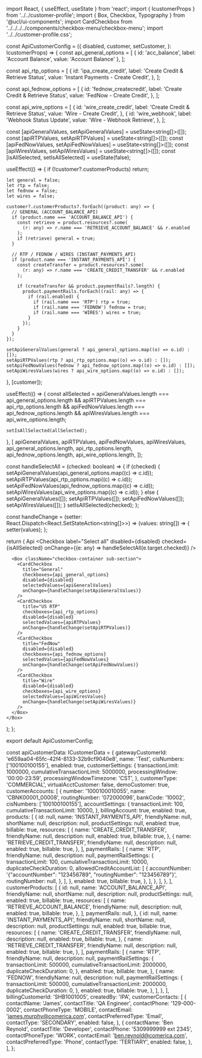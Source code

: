 import React, { useEffect, useState } from 'react';
import { IcustomerProps } from '../../customer-profile';
import { Box, Checkbox, Typography } from '@ucl/ui-components';
import CardCheckbox from '../../../../components/checkbox-menu/checkbox-menu';
import '../../customer-profile.css';

const ApiCustomerConfig = ({
  disabled,
  customer,
  setCustomer,
}: IcustomerProps) => {
  const api_general_options = [
    { id: 'acc_balance', label: 'Account Balance', value: 'Account Balance' },
  ];

  const api_rtp_options = [
    {
      id: 'ipa_create_credit',
      label: 'Create Credit & Retrieve Status',
      value: 'Instant Payments - Create Credit',
    },
  ];

  const api_fednow_options = [
    {
      id: 'fednow_createcredit',
      label: 'Create Credit & Retrieve Status',
      value: 'FedNow - Create Credit',
    },
  ];

  const api_wire_options = [
    {
      id: 'wire_create_credit',
      label: 'Create Credit  & Retrieve Status',
      value: 'Wire - Create Credit',
    },
    {
      id: 'wire_webhook',
      label: 'Webhook Status Update',
      value: 'Wire - Webhook Retrieve',
    },
  ];

  const [apiGeneralValues, setApiGeneralValues] = useState<string[]>([]);
  const [apiRTPValues, setApiRTPValues] = useState<string[]>([]);
  const [apiFedNowValues, setApiFedNowValues] = useState<string[]>([]);
  const [apiWiresValues, setApiWiresValues] = useState<string[]>([]);
  const [isAllSelected, setIsAllSelected] = useState<boolean>(false);

  useEffect(() => {
    if (!customer?.customerProducts) return;

    let general = false;
    let rtp = false;
    let fednow = false;
    let wires = false;

    customer?.customerProducts?.forEach((product: any) => {
      // GENERAL (ACCOUNT_BALANCE_API)
      if (product.name === 'ACCOUNT_BALANCE_API') {
        const retrieve = product.resources?.some(
          (r: any) => r.name === 'RETRIEVE_ACCOUNT_BALANCE' && r.enabled
        );
        if (retrieve) general = true;
      }

      // RTP / FEDNOW / WIRES (INSTANT_PAYMENTS_API)
      if (product.name === 'INSTANT_PAYMENTS_API') {
        const createTransfer = product.resources?.some(
          (r: any) => r.name === 'CREATE_CREDIT_TRANSFER' && r.enabled
        );

        if (createTransfer && product.paymentRails?.length) {
          product.paymentRails.forEach((rail: any) => {
            if (rail.enabled) {
              if (rail.name === 'RTP') rtp = true;
              if (rail.name === 'FEDNOW') fednow = true;
              if (rail.name === 'WIRES') wires = true;
            }
          });
        }
      }
    });

    setApiGeneralValues(general ? api_general_options.map((o) => o.id) : []);
    setApiRTPValues(rtp ? api_rtp_options.map((o) => o.id) : []);
    setApiFedNowValues(fednow ? api_fednow_options.map((o) => o.id) : []);
    setApiWiresValues(wires ? api_wire_options.map((o) => o.id) : []);
  }, [customer]);

  useEffect(() => {
    const allSelected =
      apiGeneralValues.length === api_general_options.length &&
      apiRTPValues.length === api_rtp_options.length &&
      apiFedNowValues.length === api_fednow_options.length &&
      apiWiresValues.length === api_wire_options.length;

    setIsAllSelected(allSelected);
  }, [
    apiGeneralValues,
    apiRTPValues,
    apiFedNowValues,
    apiWiresValues,
    api_general_options.length,
    api_rtp_options.length,
    api_fednow_options.length,
    api_wire_options.length,
  ]);

  const handleSelectAll = (checked: boolean) => {
    if (checked) {
      setApiGeneralValues(api_general_options.map((c) => c.id));
      setApiRTPValues(api_rtp_options.map((c) => c.id));
      setApiFedNowValues(api_fednow_options.map((c) => c.id));
      setApiWiresValues(api_wire_options.map((c) => c.id));
    } else {
      setApiGeneralValues([]);
      setApiRTPValues([]);
      setApiFedNowValues([]);
      setApiWiresValues([]);
    }
    setIsAllSelected(checked);
  };

  const handleChange =
    (setter: React.Dispatch<React.SetStateAction<string[]>>) =>
    (values: string[]) => {
      setter(values);
    };

  return (
    <Box className="section">
      <Box className="group-head">
        <Typography variant="h3" className="main-header" fontStyle="italic">
          Api
        </Typography>
        <Checkbox
          label="Select all"
          disabled={disabled}
          checked={isAllSelected}
          onChange={(e: any) => handleSelectAll(e.target.checked)}
        />
      </Box>

      <Box className="checkbox-container sub-section">
        <CardCheckbox
          title="General"
          checkboxes={api_general_options}
          disabled={disabled}
          selectedValues={apiGeneralValues}
          onChange={handleChange(setApiGeneralValues)}
        />
        <CardCheckbox
          title="US RTP"
          checkboxes={api_rtp_options}
          disabled={disabled}
          selectedValues={apiRTPValues}
          onChange={handleChange(setApiRTPValues)}
        />
        <CardCheckbox
          title="FedNow"
          disabled={disabled}
          checkboxes={api_fednow_options}
          selectedValues={apiFedNowValues}
          onChange={handleChange(setApiFedNowValues)}
        />
        <CardCheckbox
          title="Wire"
          disabled={disabled}
          checkboxes={api_wire_options}
          selectedValues={apiWiresValues}
          onChange={handleChange(setApiWiresValues)}
        />
      </Box>
    </Box>
  );
};

export default ApiCustomerConfig;


 const apiCustomerData: ICustomerData = {
    gatewayCustomerId: 'e659aa04-65fc-42f4-8133-32b9cf9040e8',
    name: 'Test',
    cisNumbers: ['100100100155'],
    enabled: true,
    customerSettings: {
      transactionLimit: 1000000,
      cumulativeTransactionLimit: 5000000,
      processingWindow: '00:00-23:59',
      processingWindowTimezone: 'CST',
    },
    customerType: 'COMMERCIAL',
    virtualAcctCustomer: false,
    demoCustomer: true,
    customerAccounts: [
      {
        number: '1000100010055',
        name: 'CBNK00001_00008',
        routingNumber: '072000096',
        bankCode: '10002',
        cisNumbers: ['100100100155'],
        accountSettings: {
          transactionLimit: 100,
          cumulativeTransactionLimit: 10000,
        },
        billingAccount: true,
        enabled: true,
        products: [
          {
            id: null,
            name: 'INSTANT_PAYMENTS_API',
            friendlyName: null,
            shortName: null,
            description: null,
            productSettings: null,
            enabled: true,
            billable: true,
            resources: [
              {
                name: 'CREATE_CREDIT_TRANSFER',
                friendlyName: null,
                description: null,
                enabled: true,
                billable: true,
              },
              {
                name: 'RETRIEVE_CREDIT_TRANSFER',
                friendlyName: null,
                description: null,
                enabled: true,
                billable: true,
              },
            ],
            paymentRails: [
              {
                name: 'RTP',
                friendlyName: null,
                description: null,
                paymentRailSettings: {
                  transactionLimit: 100,
                  cumulativeTransactionLimit: 10000,
                  duplicateCheckDuration: 0,
                  allowedCreditAccountList: [
                    {
                      accountNumber:
                        '{"accountNumber": "123456789", "routingNumber": "123456789"}',
                      routingNumber: null,
                    },
                  ],
                },
                enabled: true,
                billable: true,
              },
            ],
          },
        ],
      },
    ],
    customerProducts: [
      {
        id: null,
        name: 'ACCOUNT_BALANCE_API',
        friendlyName: null,
        shortName: null,
        description: null,
        productSettings: null,
        enabled: true,
        billable: true,
        resources: [
          {
            name: 'RETRIEVE_ACCOUNT_BALANCE',
            friendlyName: null,
            description: null,
            enabled: true,
            billable: true,
          },
        ],
        paymentRails: null,
      },
      {
        id: null,
        name: 'INSTANT_PAYMENTS_API',
        friendlyName: null,
        shortName: null,
        description: null,
        productSettings: null,
        enabled: true,
        billable: true,
        resources: [
          {
            name: 'CREATE_CREDIT_TRANSFER',
            friendlyName: null,
            description: null,
            enabled: true,
            billable: true,
          },
          {
            name: 'RETRIEVE_CREDIT_TRANSFER',
            friendlyName: null,
            description: null,
            enabled: true,
            billable: true,
          },
        ],
        paymentRails: [
          {
            name: 'RTP',
            friendlyName: null,
            description: null,
            paymentRailSettings: {
              transactionLimit: 500000,
              cumulativeTransactionLimit: 2000000,
              duplicateCheckDuration: 0,
            },
            enabled: true,
            billable: true,
          },
          {
            name: 'FEDNOW',
            friendlyName: null,
            description: null,
            paymentRailSettings: {
              transactionLimit: 500000,
              cumulativeTransactionLimit: 2000000,
              duplicateCheckDuration: 0,
            },
            enabled: true,
            billable: true,
          },
        ],
      },
    ],
    billingCustomerId: 'SHB1001005',
    createdBy: 'IPA',
    customerContacts: [
      {
        contactName: 'James',
        contactTitle: 'QA Engineer',
        contactPhone: '129-000-0002',
        contactPhoneType: 'MOBILE',
        contactEmail: 'james.murphy@comerica.com',
        contactPreferredType: 'Email',
        contactType: 'SECONDARY',
        enabled: false,
      },
      {
        contactName: 'Ben Reynold',
        contactTitle: 'Developer',
        contactPhone: '5309999999 ext 2345',
        contactPhoneType: 'WORK',
        contactEmail: 'ben.reynold@comerica.com',
        contactPreferredType: 'Phone',
        contactType: 'TERTIARY',
        enabled: false,
      },
    ],
  };
